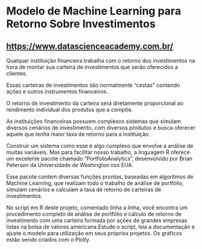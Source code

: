 # Modelo de Machine Learning para Retorno Sobre Investimentos
## https://www.datascienceacademy.com.br/

Qualquer instituição financeira trabalha com o retorno dos investimentos na hora de montar sua carteira de investimentos que serão oferecidos a clientes. 

Essas carteiras de investimentos são normalmente “cestas” contendo ações e outros instrumentos financeiros. 

O retorno de investimento da carteira será diretamente proporcional ao rendimento individual dos produtos que a compõe. 

As instituições financeiras possuem complexos sistemas que simulam diversos cenários de investimento, com diversos produtos e busca oferecer aquele que tenha maior taxa de retorno para a instituição. 

Construir um sistema como esse é algo complexo que envolve a análise de muitas variáveis. Mas para facilitar nosso trabalho, a linguagem R oferece um excelente pacote chamado “PortfolioAnalytics”, desenvolvido por Brian Peterson da Universidade de Washington nos EUA. 

Esse pacote contém diversas funções prontas, baseadas em algoritmos de Machine Learning, que realizam todo o trabalho de análise de portfólio,  simulam  cenários  e  calculam a  taxa  de  retorno  de  carteiras  de investimentos.

No  script  em  R  deste  projeto,  comentado  linha  a  linha,  você  encontra  um procedimento  completo  de  análise  de  portfólio  e  cálculo  de  retorno  de investimento com uma carteira formada por ações de grandes empresas listas na bolsa de valores americana.Estude o script, leia a documentação e ajuste o modelo para utilização em seus próprios projetos. 
Os gráficos estão sendo criados com o Plotly.

